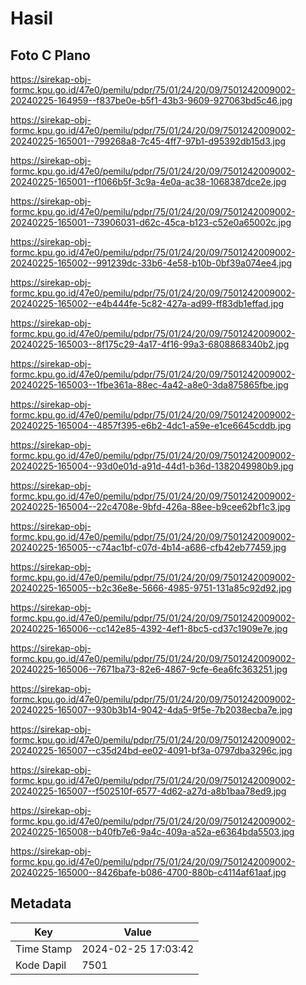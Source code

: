# Hasil

## Foto C Plano

https://sirekap-obj-formc.kpu.go.id/47e0/pemilu/pdpr/75/01/24/20/09/7501242009002-20240225-164959--f837be0e-b5f1-43b3-9609-927063bd5c46.jpg

https://sirekap-obj-formc.kpu.go.id/47e0/pemilu/pdpr/75/01/24/20/09/7501242009002-20240225-165001--799268a8-7c45-4ff7-97b1-d95392db15d3.jpg

https://sirekap-obj-formc.kpu.go.id/47e0/pemilu/pdpr/75/01/24/20/09/7501242009002-20240225-165001--f1066b5f-3c9a-4e0a-ac38-1068387dce2e.jpg

https://sirekap-obj-formc.kpu.go.id/47e0/pemilu/pdpr/75/01/24/20/09/7501242009002-20240225-165001--73906031-d62c-45ca-b123-c52e0a65002c.jpg

https://sirekap-obj-formc.kpu.go.id/47e0/pemilu/pdpr/75/01/24/20/09/7501242009002-20240225-165002--991239dc-33b6-4e58-b10b-0bf39a074ee4.jpg

https://sirekap-obj-formc.kpu.go.id/47e0/pemilu/pdpr/75/01/24/20/09/7501242009002-20240225-165002--e4b444fe-5c82-427a-ad99-ff83db1effad.jpg

https://sirekap-obj-formc.kpu.go.id/47e0/pemilu/pdpr/75/01/24/20/09/7501242009002-20240225-165003--8f175c29-4a17-4f16-99a3-6808868340b2.jpg

https://sirekap-obj-formc.kpu.go.id/47e0/pemilu/pdpr/75/01/24/20/09/7501242009002-20240225-165003--1fbe361a-88ec-4a42-a8e0-3da875865fbe.jpg

https://sirekap-obj-formc.kpu.go.id/47e0/pemilu/pdpr/75/01/24/20/09/7501242009002-20240225-165004--4857f395-e6b2-4dc1-a59e-e1ce6645cddb.jpg

https://sirekap-obj-formc.kpu.go.id/47e0/pemilu/pdpr/75/01/24/20/09/7501242009002-20240225-165004--93d0e01d-a91d-44d1-b36d-1382049980b9.jpg

https://sirekap-obj-formc.kpu.go.id/47e0/pemilu/pdpr/75/01/24/20/09/7501242009002-20240225-165004--22c4708e-9bfd-426a-88ee-b9cee62bf1c3.jpg

https://sirekap-obj-formc.kpu.go.id/47e0/pemilu/pdpr/75/01/24/20/09/7501242009002-20240225-165005--c74ac1bf-c07d-4b14-a686-cfb42eb77459.jpg

https://sirekap-obj-formc.kpu.go.id/47e0/pemilu/pdpr/75/01/24/20/09/7501242009002-20240225-165005--b2c36e8e-5666-4985-9751-131a85c92d92.jpg

https://sirekap-obj-formc.kpu.go.id/47e0/pemilu/pdpr/75/01/24/20/09/7501242009002-20240225-165006--cc142e85-4392-4ef1-8bc5-cd37c1909e7e.jpg

https://sirekap-obj-formc.kpu.go.id/47e0/pemilu/pdpr/75/01/24/20/09/7501242009002-20240225-165006--7671ba73-82e6-4867-9cfe-6ea6fc363251.jpg

https://sirekap-obj-formc.kpu.go.id/47e0/pemilu/pdpr/75/01/24/20/09/7501242009002-20240225-165007--930b3b14-9042-4da5-9f5e-7b2038ecba7e.jpg

https://sirekap-obj-formc.kpu.go.id/47e0/pemilu/pdpr/75/01/24/20/09/7501242009002-20240225-165007--c35d24bd-ee02-4091-bf3a-0797dba3296c.jpg

https://sirekap-obj-formc.kpu.go.id/47e0/pemilu/pdpr/75/01/24/20/09/7501242009002-20240225-165007--f502510f-6577-4d62-a27d-a8b1baa78ed9.jpg

https://sirekap-obj-formc.kpu.go.id/47e0/pemilu/pdpr/75/01/24/20/09/7501242009002-20240225-165008--b40fb7e6-9a4c-409a-a52a-e6364bda5503.jpg

https://sirekap-obj-formc.kpu.go.id/47e0/pemilu/pdpr/75/01/24/20/09/7501242009002-20240225-165000--8426bafe-b086-4700-880b-c4114af61aaf.jpg


## Metadata

| Key        | Value               |
| ---------- | ------------------- |
| Time Stamp | 2024-02-25 17:03:42 |
| Kode Dapil | 7501                |



